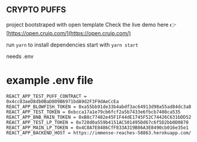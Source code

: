 ## CRYPTO PUFFS

project bootstraped with open template
Check the live demo here 👉️ [https://open.cruip.com/](https://open.cruip.com/)

run `yarn` to install dependencies
start with `yarn start`

needs .env
# example .env file 
```
REACT_APP_TEST_PUFF_CONTRACT = 0x4cc83aeD8db0BaD809B6971bdA9d2F3F9dAeCcEa
REACT_APP_BLOWFISH_TOKEN = 0xa55bb91de33b4abdf3ac64913d98a55ad84dc3a8
REACT_APP_TEST_TOKEN = 0xbcca17a1e79cb6fcf2a5b7433e6fbcb7408ca535
REACT_APP_BNB_MAIN_TOKEN = 0xB8c77482e45F1F44dE1745F52C74426C631bDD52
REACT_APP_TEST_LP_TOKEN = 0x728d0a559b4151AC501495Dd67c6f5D2bb0D0870
REACT_APP_MAIN_LP_TOKEN = 0x4C8A7E8486CfF833A319B86A3E8490cb016e35e1
REACT_APP_BACKEND_HOST = https://immense-reaches-58863.herokuapp.com/
```
